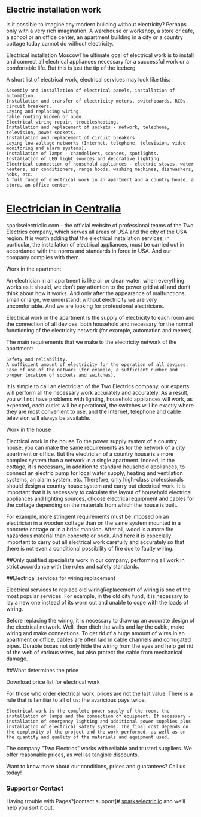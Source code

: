 ## Electric installation work

Is it possible to imagine any modern building without electricity? Perhaps only with a very rich imagination. A warehouse or workshop, a store or cafe, a school or an office center, an apartment building in a city or a country cottage today cannot do without electricity.

Electrical installation MoscowThe ultimate goal of electrical work is to install and connect all electrical appliances necessary for a successful work or a comfortable life. But this is just the tip of the iceberg.

A short list of electrical work, electrical services may look like this:

    Assembly and installation of electrical panels, installation of automation.
    Installation and transfer of electricity meters, switchboards, RCDs, circuit breakers.
    Laying and replacing wiring.
    Cable routing hidden or open.
    Electrical wiring repair, troubleshooting.
    Installation and replacement of sockets - network, telephone, television, power sockets.
    Installation and replacement of circuit breakers.
    Laying low-voltage networks (Internet, telephone, television, video monitoring and alarm systems).
    Installation of lamps - chandeliers, sconces, spotlights.
    Installation of LED light sources and decorative lighting.
    Electrical connection of household appliances - electric stoves, water heaters, air conditioners, range hoods, washing machines, dishwashers, hobs, etc.
    A full range of electrical work in an apartment and a country house, a store, an office center.

# [Electrician in Centralia](https://sparkselectricllc.com//) 

sparkselectricllc.com - the official website of professional teams of the Two Electrics company, which serves all areas of USA and the city of the USA region. It is worth adding that the electrical installation services, in particular, the installation of electrical appliances, must be carried out in accordance with the norms and standards in force in USA. And our company complies with them.

Work in the apartment

An electrician in an apartment is like air or clean water: when everything works as it should, we don’t pay attention to the power grid at all and don’t think about how it works. And only after the appearance of malfunctions, small or large, we understand: without electricity we are very uncomfortable. And we are looking for professional electricians.

Electrical work in the apartment is the supply of electricity to each room and the connection of all devices: both household and necessary for the normal functioning of the electricity network (for example, automation and meters).

The main requirements that we make to the electricity network of the apartment:

    Safety and reliability.
    A sufficient amount of electricity for the operation of all devices.
    Ease of use of the network (for example, a sufficient number and proper location of sockets and switches).

It is simple to call an electrician of the Two Electrics company, our experts will perform all the necessary work accurately and accurately. As a result, you will not have problems with lighting, household appliances will work, as expected, each outlet will be operational, the switches will be exactly where they are most convenient to use, and the Internet, telephone and cable television will always be available.

Work in the house

Electrical work in the house To the power supply system of a country house, you can make the same requirements as for the network of a city apartment or office. But the electrician of a country house is a more complex system than a network in a single apartment. Indeed, in the cottage, it is necessary, in addition to standard household appliances, to connect an electric pump for local water supply, heating and ventilation systems, an alarm system, etc. Therefore, only high-class professionals should design a country house system and carry out electrical work.
It is important that it is necessary to calculate the layout of household electrical appliances and lighting sources, choose electrical equipment and cables for the cottage depending on the materials from which the house is built.

For example, more stringent requirements must be imposed on an electrician in a wooden cottage than on the same system mounted in a concrete cottage or in a brick mansion. After all, wood is a more fire hazardous material than concrete or brick. And here it is especially important to carry out all electrical work carefully and accurately so that there is not even a conditional possibility of fire due to faulty wiring.

##Only qualified specialists work in our company, performing all work in strict accordance with the rules and safety standards.

##Electrical services for wiring replacement

Electrical services to replace old wiringReplacement of wiring is one of the most popular services. For example, in the old city fund, it is necessary to lay a new one instead of its worn out and unable to cope with the loads of wiring.

Before replacing the wiring, it is necessary to draw up an accurate design of the electrical network. Well, then ditch the walls and lay the cable, make wiring and make connections.
To get rid of a huge amount of wires in an apartment or office, cables are often laid in cable channels and corrugated pipes. Durable boxes not only hide the wiring from the eyes and help get rid of the web of various wires, but also protect the cable from mechanical damage.

##What determines the price

Download price list for electrical work

For those who order electrical work, prices are not the last value. There is a rule that is familiar to all of us: the avaricious pays twice.

    Electrical work is the complete power supply of the room, the installation of lamps and the connection of equipment. If necessary - installation of emergency lighting and additional power supplies plus installation of electrical safety systems. The final cost depends on the complexity of the project and the work performed, as well as on the quantity and quality of the materials and equipment used.

The company "Two Electrics" works with reliable and trusted suppliers. We offer reasonable prices, as well as tangible discounts.

Want to know more about our conditions, prices and guarantees? Call us today!

### Support or Contact

Having trouble with Pages?[contact support]# [sparkselectricllc](https://sparkselectricllc.com//) and we’ll help you sort it out.
